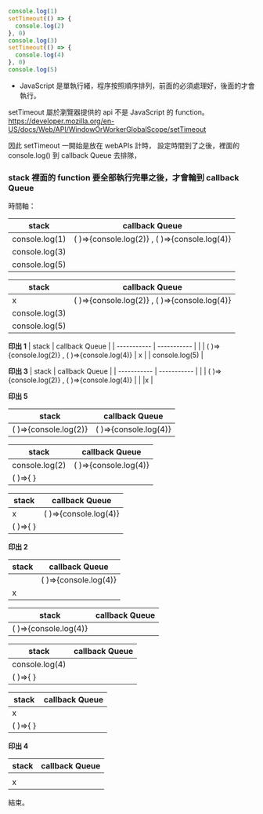 
``` js
console.log(1)
setTimeout(() => {
  console.log(2)
}, 0)
console.log(3)
setTimeout(() => {
  console.log(4)
}, 0)
console.log(5)
```

- JavaScript 是單執行緒，程序按照順序排列，前面的必須處理好，後面的才會執行。

setTimeout 屬於瀏覽器提供的 api 不是 JavaScript 的 function。
https://developer.mozilla.org/en-US/docs/Web/API/WindowOrWorkerGlobalScope/setTimeout

因此 setTimeout 一開始是放在 webAPIs 計時， 設定時間到了之後，裡面的 console.log() 到 callback Queue 去排隊，

### stack 裡面的 function 要全部執行完畢之後，才會輪到 callback Queue


時間軸：

| stack        |  callback Queue  |
| ----------- | ----------- |
|    console.log(1) | ( )=>{console.log(2)} ,  ( )=>{console.log(4)}
|    console.log(3) |
|    console.log(5) |

| stack        |  callback Queue  |
| ----------- | ----------- |
|   x  | ( )=>{console.log(2)} ,  ( )=>{console.log(4)}
|    console.log(3) |
|    console.log(5) |

**印出 1**
| stack        |  callback Queue  |
| ----------- | ----------- |
|     | ( )=>{console.log(2)} ,  ( )=>{console.log(4)}
|   x  |
|    console.log(5) |

**印出 3**
| stack        |  callback Queue  |
| ----------- | ----------- |
|     | ( )=>{console.log(2)} ,  ( )=>{console.log(4)}
|     |
|x |

**印出 5**

| stack        |  callback Queue  |
| ----------- | ----------- |
|   ( )=>{console.log(2)} | ( )=>{console.log(4)}

| stack        |  callback Queue  |
| ----------- | ----------- |
|   console.log(2)  |  ( )=>{console.log(4)}
|   ( )=>{ }  |  


| stack        |  callback Queue  |
| ----------- | ----------- |
|   x  |  ( )=>{console.log(4)}
|   ( )=>{ }  |  

**印出 2** 

| stack        |  callback Queue  |
| ----------- | ----------- |
|     |  ( )=>{console.log(4)}
|   x  |  


| stack        |  callback Queue  |
| ----------- | ----------- |
|   ( )=>{console.log(4)}  |  

| stack        |  callback Queue  |
| ----------- | ----------- |
|   console.log(4)  |  
|   ( )=>{ }  | 

| stack        |  callback Queue  |
| ----------- | ----------- |
|   x  |  
|   ( )=>{ }  |  

**印出 4** 

| stack        |  callback Queue  |
| ----------- | ----------- |
|     |  
|   x  |  

結束。